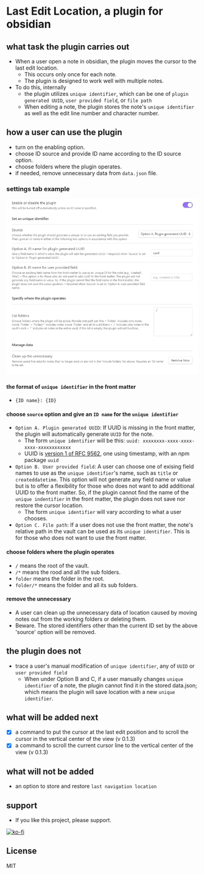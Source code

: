 # Last Edit Location, a plugin for obsidian

## what task the plugin carries out

- When a user open a note in obsidian, the plugin moves the cursor to the last edit location.
  - This occurs only once for each note.
  - The plugin is designed to work well with multiple notes.
- To do this, internally
  - the plugin utilizes `unique identifier`, which can be one of `plugin generated UUID`, `user provided field`, or `file path`
  - When editing a note, the plugin stores the note's `unique identifier` as well as the edit line number and character number.

## how a user can use the plugin

- turn on the enabling option.
- choose ID source and provide ID name according to the ID source option.
- choose folders where the plugin operates.
- if needed, remove unnecessary data from `data.json` file.

### settings tab example
![settings.png](settings.png)

#### the format of `unique identifier` in the front matter 

- `{ID name}: {ID}`

#### choose `source` option and give an `ID name` for the `unique identifier`

- `Option A. Plugin generated UUID`: If UUID is missing in the front matter, the plugin will automatically generate `UUID` for the note. 
  - The form `unique identifier` will be this: `uuid: xxxxxxxx-xxxx-xxxx-xxxx-xxxxxxxxxxxx`
  - UUID is [version 1 of RFC 9562](https://www.rfc-editor.org/rfc/rfc9562.html#name-uuid-version-1), one using timestamp, with an npm package `uuid` 
- `Option B. User provided field`: A user can choose one of exising field names to use as the `unique identifier`'s name, such as `title` or `createddatetime`. This option will not generate any field name or value but is to offer a flexibility for those who does not want to add additional UUID to the front matter. So, if the plugin cannot find the name of the `unique indentifier` in the front matter, the plugin does not save nor restore the cursor location.
  - The form `unique identifier` will vary according to what a user chooses.
- `Option C. File path`: If a user does not use the front matter, the note's relative path in the vault can be used as its `unique identifier`. This is for those who does not want to use the front matter.

#### choose folders where the plugin operates

- `/` means the root of the vault.
- `/*` means the rood and all the sub folders.
- `folder` means the folder in the root.
- `folder/*` means the folder and all its sub folders.

#### remove the unnecessary

- A user can clean up the unnecessary data of location caused by moving notes out from the working folders or deleting them.
- Beware. The stored identifiers other than the current ID set by the above 'source' option will be removed.

## the plugin does not

- trace a user's manual modification of `unique identifier`, any of `UUID` or `user provided field`
  - When under Option B and C, if a user manually changes `unique identifier` of a note, the plugin cannot find it in the stored data.json; which means the plugin will save location with a new `unique identifier`.

## what will be added next
- [x] a command to put the cursor at the last edit position and to scroll the cursor in the vertical center of the view (v 0.1.3)
- [x] a command to scroll the current cursor line to the vertical center of the view (v 0.1.3)

## what will not be added

- an option to store and restore `last navigation location`

## support

- If you like this project, please support.

[![ko-fi](https://ko-fi.com/img/githubbutton_sm.svg)](https://ko-fi.com/O5O41HNOCV)

## License

MIT
